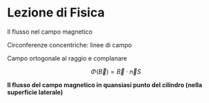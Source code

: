 # Lezione di Fisica


Il flusso nel campo magnetico


Circonferenze concentriche: linee di campo


Campo ortogonale al raggio e complanare


$$
\Phi\left(\vec B\right)=\vec B \cdot \vec n S
$$


**Il flusso del campo magnetico in quansiasi punto del cilindro (nella superficie laterale)**


<!--stackedit_data:
eyJoaXN0b3J5IjpbLTc3ODYzOTQ3NV19
-->